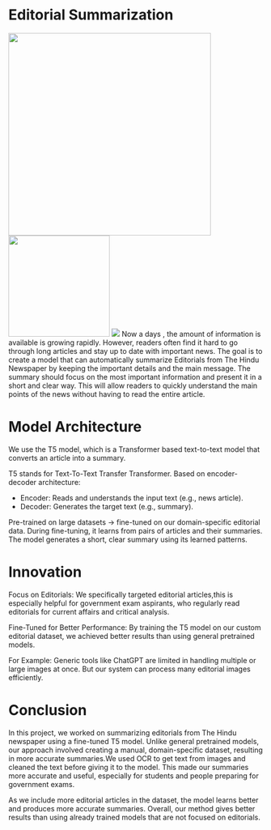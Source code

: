 # Editorial Summarization

<img src="https://github.com/user-attachments/assets/dd9afa3d-4b06-4a8b-9d07-997b4043cea6" width="400"/>
<img src="https://github.com/user-attachments/assets/6e50af4f-8a92-40f2-9ccf-917cd237e4a1" width="200"/>
<img src="https://github.com/user-attachments/assets/173cf1ea-07af-4c74-a26a-6e560a7217a9"/>
Now a days , the amount of information is available is growing rapidly. However, readers often find it hard to go through long articles and stay up 
to date with important news. The goal is to create a model that can automatically summarize Editorials from The Hindu Newspaper by keeping the important details and the main message. The summary should focus on the most important information and present it in a short and clear way. This will allow readers to quickly understand the main points of the news without having to read the entire article.

# Model Architecture
We use the T5 model, which is a Transformer based text-to-text model that converts an article into a summary.


T5 stands for Text-To-Text Transfer Transformer.
Based on encoder-decoder architecture:
* Encoder: Reads and understands the input text (e.g., news article).
* Decoder: Generates the target text (e.g., summary).

Pre-trained on large datasets → fine-tuned on our domain-specific editorial data.
During fine-tuning, it learns from pairs of articles and their summaries.
The model generates a short, clear summary using its learned patterns.

# Innovation
Focus on Editorials:  We specifically targeted editorial articles,this is especially helpful for government exam aspirants, who regularly read editorials for current affairs and critical analysis.

Fine-Tuned for Better Performance:  By training the T5 model on our custom editorial dataset, we achieved better results than using general pretrained models.

For Example:  Generic tools like ChatGPT are limited in handling multiple or large images at once. But our system can process many editorial images efficiently.
# Conclusion
  In this project, we worked on summarizing editorials from The Hindu newspaper using a fine-tuned T5 model.  Unlike general pretrained models, our approach involved creating a manual, domain-specific dataset, resulting  in more accurate summaries.We used OCR to get text from images and cleaned the text before giving it to the model. This made our summaries more accurate and useful, especially for students and people preparing for government exams.

 As we include more editorial articles in the dataset, the model learns better and produces more accurate summaries. Overall, our method gives better results than using already trained models that are not focused on editorials.
